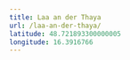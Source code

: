 ```yaml
---
title: Laa an der Thaya
url: /laa-an-der-thaya/
latitude: 48.721893300000005
longitude: 16.3916766
---
```

